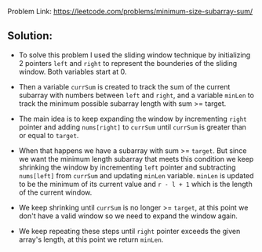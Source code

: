 Problem Link: https://leetcode.com/problems/minimum-size-subarray-sum/

## Solution:

- To solve this problem I used the sliding window technique by initializing 2 pointers `left` and `right` to represent the bounderies of the sliding window. Both variables start at 0. 

- Then a variable `currSum` is created to track the sum of the current subarray with numbers between `left` and `right`, and a variable `minLen` to track the minimum possible subarray length with sum >= target. 

- The main idea is to keep expanding the window by incrementing `right` pointer and adding `nums[right]` to `currSum` until `currSum` is greater than or equal to `target`. 

- When that happens we have a subarray with sum >= `target`. But since we want the minimum length subarray that meets this condition we keep shrinking the window by incrementing `left` pointer and subtracting `nums[left]` from `currSum` and updating `minLen` variable. `minLen` is updated to be the minimum of its current value and `r - l + 1` which is the length of the current window.

- We keep shrinking until `currSum` is no longer >= `target`, at this point we don't have a valid window so we need to expand the window again. 

- We keep repeating these steps until `right` pointer exceeds the given array's length, at this point we return `minLen`. 